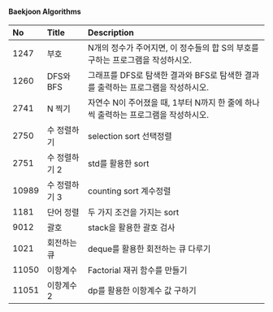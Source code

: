 #### Baekjoon Algorithms


| No | Title     | Description |
| :---- | :------ | :--- |
| 1247 | 부호   | N개의 정수가 주어지면, 이 정수들의 합 S의 부호를 구하는 프로그램을 작성하시오. |
| 1260 | DFS와 BFS   | 그래프를 DFS로 탐색한 결과와 BFS로 탐색한 결과를 출력하는 프로그램을 작성하시오. |
| 2741 | N 찍기   | 자연수 N이 주어졌을 때, 1부터 N까지 한 줄에 하나씩 출력하는 프로그램을 작성하시오. |
| 2750 | 수 정렬하기   |  selection sort 선택정렬 |
| 2751 | 수 정렬하기 2   | std를 활용한 sort |
| 10989 | 수 정렬하기 3   | counting sort 계수정렬  |
| 1181 | 단어 정렬   | 두 가지 조건을 가지는 sort  |
| 9012 | 괄호   | stack을 활용한 괄호 검사  |
| 1021 | 회전하는 큐   | deque를 활용한 회전하는 큐 다루기  |
| 11050 | 이항계수   | Factorial 재귀 함수를 만들기  |
| 11051 | 이항계수2   | dp를 활용한 이항계수 값 구하기  |
